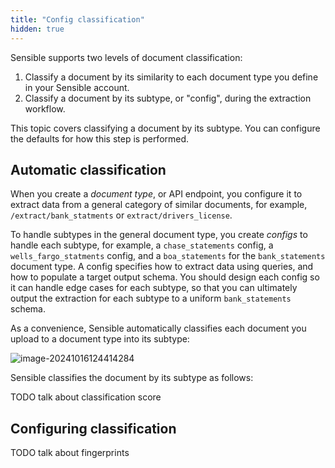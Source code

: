 ```yaml
---
title: "Config classification"
hidden: true
---
```


Sensible supports two levels of document classification:

1. Classify a document by its similarity to each document type you define in your Sensible account.
2. Classify a document by its subtype, or "config", during the extraction workflow.  

This topic covers classifying a document by its subtype. You can configure the defaults for how this step is performed.

## Automatic classification

When you create a *document type*, or API endpoint, you configure it to extract data from a general category of similar documents, for example, `/extract/bank_statments` or `extract/drivers_license`. 

To handle subtypes in the general document type, you create *configs* to handle each subtype, for example, a  `chase_statements` config, a  `wells_fargo_statments`  config, and a `boa_statements` for the `bank_statements` document type. A config specifies how to extract data using queries, and how to populate a target output schema.  You should design each config so it can handle edge cases for each subtype, so that you can ultimately output the extraction for each subtype to a uniform `bank_statements` schema.

As a convenience, Sensible automatically classifies each document you upload to a document type into its subtype:

![image-20241016124414284](C:\Users\franc\AppData\Roaming\Typora\typora-user-images\image-20241016124414284.png)

Sensible classifies the document by its subtype as follows:

TODO talk about classification score

## Configuring classification

TODO talk about fingerprints
